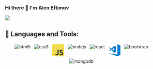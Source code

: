 ### Hi there 👋 I'm Alen Eftimov

![](https://visitor-badge.laobi.icu/badge?page_id=Alen-Eftimov.Alen-Eftimov)

## 🧰 Languages and Tools:
<p align="center">
<img src="https://devicons.github.io/devicon/devicon.git/icons/html5/html5-original-wordmark.svg" alt="html5" height="40" style="vertical-align:top; margin:4px">
<img src="https://devicons.github.io/devicon/devicon.git/icons/css3/css3-original-wordmark.svg" alt="css3" height="40" style="vertical-align:top; margin:4px">
<img src="https://raw.githubusercontent.com/github/explore/80688e429a7d4ef2fca1e82350fe8e3517d3494d/topics/javascript/javascript.png" alt="Javascript" height="40" style="vertical-align:top; margin:4px">
<img src="https://devicons.github.io/devicon/devicon.git/icons/nodejs/nodejs-original-wordmark.svg" alt="nodejs" height="40" style="vertical-align:top; margin:4px">
<img src="https://devicons.github.io/devicon/devicon.git/icons/react/react-original-wordmark.svg" alt="react" height="40" style="vertical-align:top; margin:4px">
<img src="https://raw.githubusercontent.com/github/explore/80688e429a7d4ef2fca1e82350fe8e3517d3494d/topics/visual-studio-code/visual-studio-code.png" alt="VS Code" height="40" style="vertical-align:top; margin:4px">  
<img src="https://devicons.github.io/devicon/devicon.git/icons/bootstrap/bootstrap-plain.svg" alt="bootstrap" height="40" style="vertical-align:top; margin:4px">
<img src="https://devicons.github.io/devicon/devicon.git/icons/mongodb/mongodb-original-wordmark.svg" alt="mongodb" height="40" style="vertical-align:top; margin:4px">
</p>
